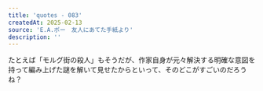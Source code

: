 ```yaml
---
title: 'quotes - 083'
createdAt: 2025-02-13
source: 'E.A.ポー　友人にあてた手紙より'
description: ''
---
```

たとえば「モルグ街の殺人」もそうだが、作家自身が元々解決する明確な意図を持って編み上げた謎を解いて見せたからといって、そのどこがすごいのだろうね？
